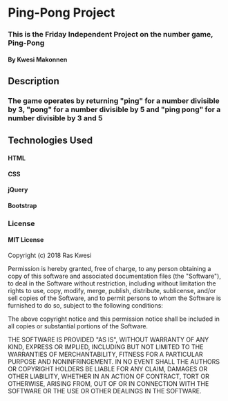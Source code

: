 # Ping-Pong Project
### This is the Friday Independent Project on the number game, Ping-Pong

#### By Kwesi Makonnen

## Description
### The game operates by returning "ping" for a number divisible by 3, "pong" for a number divisible by 5 and "ping pong" for a number divisible by 3 and 5

## Technologies Used
#### HTML
#### CSS
#### jQuery
#### Bootstrap

### License
#### MIT License

Copyright (c) 2018 Ras Kwesi

Permission is hereby granted, free of charge, to any person obtaining a copy
of this software and associated documentation files (the "Software"), to deal
in the Software without restriction, including without limitation the rights
to use, copy, modify, merge, publish, distribute, sublicense, and/or sell
copies of the Software, and to permit persons to whom the Software is
furnished to do so, subject to the following conditions:

The above copyright notice and this permission notice shall be included in all
copies or substantial portions of the Software.

THE SOFTWARE IS PROVIDED "AS IS", WITHOUT WARRANTY OF ANY KIND, EXPRESS OR
IMPLIED, INCLUDING BUT NOT LIMITED TO THE WARRANTIES OF MERCHANTABILITY,
FITNESS FOR A PARTICULAR PURPOSE AND NONINFRINGEMENT. IN NO EVENT SHALL THE
AUTHORS OR COPYRIGHT HOLDERS BE LIABLE FOR ANY CLAIM, DAMAGES OR OTHER
LIABILITY, WHETHER IN AN ACTION OF CONTRACT, TORT OR OTHERWISE, ARISING FROM,
OUT OF OR IN CONNECTION WITH THE SOFTWARE OR THE USE OR OTHER DEALINGS IN THE
SOFTWARE.
